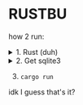 # RUSTBU

how 2 run:

<details>
  <summary>1. Rust (duh)</summary>
    # Windows:
    Install Rustup using this link
    https://www.rust-lang.org/tools/install

    If you're on macOS / Windows
    Run `curl https://sh.rustup.rs -sSf | sh`

</details>

<details>
  <summary>2. Get sqlite3</summary>

    For windows:

    1. Download precompiled binaries for windows here:
    https://www.sqlite.org/download.html

    2. Extract them somewhere. Like C:\Program Files (x86)\sqlite3

    3. Edit your environment variables
    * create a new variable named "sqlite3" and add C:\Program Files (x86)\sqlite3\sqlite3.exe 
    * find and edit the variable named "Path" and add C:\Program Files (x86)\sqlite3\

    4. ???

    5. Profit

    For MacOS/Linux:
    Idk man, do yay -S sqlite3 or something. 
    TODO: Update this ^

</details>

3. `cargo run`

idk I guess that's it?
